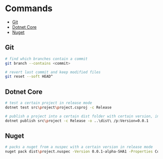 # Commands

- [Git](#git)
- [Dotnet Core](#dotnet-core)
- [Nuget](#nuget)

## Git

```bash
# find which branches contain a commit
git branch --contains <commit>
```

```bash
# revert last commit and keep modified files
git reset --soft HEAD^
```

## Dotnet Core

```bash
# test a certain project in release mode
dotnet test src\project\project.csproj -c Release
```

```bash
# publish a project into a certain dist folder with certain version, in release mode
dotnet publish src\project -c Release -o ..\dist\ /p:Version=0.0.1
```

## Nuget

```bash
# packs a nuget from a nuspec with a certain version in release mode
nuget pack dist\project.nuspec -Version 0.0.1-alpha-SHA1 -Properties Configuration=Release -OutputDirectory .\dist\
```